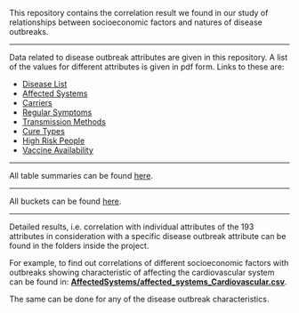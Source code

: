 This repository contains the correlation result we found in our study of relationships between socioeconomic factors and natures of disease outbreaks.

-----

Data related to disease outbreak attributes are given in this repository. A list of the values for different attributes is given in pdf form. Links to these are:

* [Disease List](./Diseases.pdf "Disease List")
* [Affected Systems](./AffectedSystems.pdf, "Affected Systems")
* [Carriers](./Carriers.pdf, "Carriers")
* [Regular Symptoms](./RegularSymptoms.pdf "Regular Symptoms")
* [Transmission Methods](./TransmissionMethod.pdf "Transmission Methods")
* [Cure Types](./CureType.pdf "Cure Types")
* [High Risk People](./HighRiskPeople.pdf "High Risk People")
* [Vaccine Availability](./VaccineAvailability.pdf "Vaccine Availability")

-------------

All table summaries can be found [here]("./all_tables.pdf "Table Summary").

-------------

All buckets can be found [here](./indicator_buckets.md "Indicator Buckets").

-------------

Detailed results, i.e. correlation with individual attributes of the 193 attributes in consideration with a specific disease outbreak attribute can be found in the folders inside the project.

For example, to find out correlations of different socioeconomic factors with outbreaks showing characteristic of affecting the cardiovascular system can be found in: [**AffectedSystems/affected_systems_Cardiovascular.csv**](./AffectedSystems/affected_systems_Cardiovascular.csv).

The same can be done for any of the disease outbreak characteristics.

